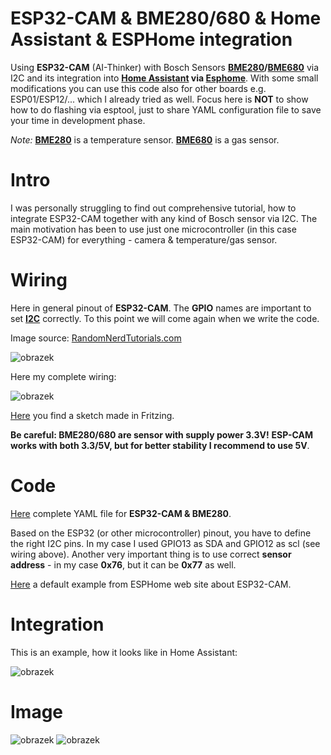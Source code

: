 # ESP32-CAM & BME280/680 & Home Assistant & ESPHome integration
Using **ESP32-CAM** (AI-Thinker) with Bosch Sensors **[BME280](https://www.bosch-sensortec.com/products/environmental-sensors/humidity-sensors-bme280/)/[BME680](https://www.bosch-sensortec.com/products/environmental-sensors/gas-sensors/bme680/)** via I2C and its integration into **[Home Assistant](https://www.home-assistant.io/) via [Esphome](https://esphome.io/)**. With some small modifications you can use this code also for other boards e.g. ESP01/ESP12/... which I already tried as well. Focus here is **NOT** to show how to do flashing via esptool, just to share YAML configuration file to save your time in development phase.

*Note:* **[BME280](https://www.bosch-sensortec.com/products/environmental-sensors/humidity-sensors-bme280/)** is a temperature sensor. **[BME680](https://www.bosch-sensortec.com/products/environmental-sensors/gas-sensors/bme680/)** is a gas sensor.

# Intro

I was personally struggling to find out comprehensive tutorial, how to integrate ESP32-CAM together with any kind of Bosch sensor via I2C. The main motivation has been to use just one microcontroller (in this case ESP32-CAM) for everything - camera & temperature/gas sensor. 

# Wiring

Here in general pinout of **ESP32-CAM**. The **GPIO** names are important to set **[I2C](https://en.wikipedia.org/wiki/I%C2%B2C)** correctly. To this point we will come again when we write the code.

Image source: [RandomNerdTutorials.com](https://randomnerdtutorials.com/esp32-cam-ai-thinker-pinout/)

![obrazek](https://user-images.githubusercontent.com/85900069/157596660-dc251f8d-3c2d-40e0-96c1-7e147c1d8ea9.png)

Here my complete wiring:

![obrazek](https://user-images.githubusercontent.com/85900069/157727827-8f59f96f-6bf1-460e-8eb3-5d39d69d8707.png)

[Here](https://github.com/zbj3ji/esp32-cam_bme_280_bme680_esphome/blob/fe0fee8bdba7bd56e71f226a9bce32e7e605f066/Sketch_BME280_ESP32-CAM.fzz) you find a sketch made in Fritzing.

**Be careful: BME280/680 are sensor with supply power 3.3V!** **ESP-CAM works with both 3.3/5V, but for better stability I recommend to use 5V**.

# Code

[Here](cam_livingroom_bme280.yaml) complete YAML file for **ESP32-CAM & BME280**.

Based on the ESP32 (or other microcontroller) pinout, you have to define the right I2C pins. In my case I used GPIO13 as SDA and GPIO12 as scl (see wiring above). Another very important thing is to use correct **sensor address** - in my case **0x76**, but it can be **0x77** as well.

[Here](https://esphome.io/components/esp32_camera.html) a default example from ESPHome web site about ESP32-CAM.

# Integration


This is an example, how it looks like in Home Assistant:

![obrazek](https://user-images.githubusercontent.com/85900069/157704845-a7803080-a321-4798-959b-7c81e6a83014.png)

# Image

![obrazek](https://user-images.githubusercontent.com/85900069/157709064-71d61f04-efb6-4ea1-9073-1f526c00dcc8.png)
![obrazek](https://user-images.githubusercontent.com/85900069/157709102-d8f57a47-e469-4f89-9b7e-901a9eccf472.png)

